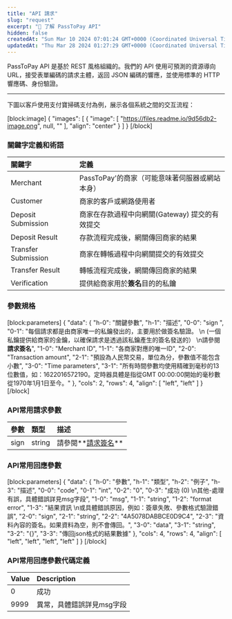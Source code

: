 ```yaml
---
title: "API 請求"
slug: "request"
excerpt: "👀 了解 PassToPay API"
hidden: false
createdAt: "Sun Mar 10 2024 07:01:24 GMT+0000 (Coordinated Universal Time)"
updatedAt: "Thu Mar 28 2024 01:27:29 GMT+0000 (Coordinated Universal Time)"
---
```

PassToPay API 是基於 REST 風格組織的。我們的 API 使用可預測的資源導向 URL，接受表單編碼的請求主體，返回 JSON 編碼的響應，並使用標準的 HTTP 響應碼、身份驗證。

***

下圖以客戶使用支付寶掃碼支付為例，展示各個系統之間的交互流程：

[block:image]
{
  "images": [
    {
      "image": [
        "https://files.readme.io/9d56db2-image.png",
        null,
        ""
      ],
      "align": "center"
    }
  ]
}
[/block]


### 關鍵字定義和術語

| 關鍵字                 | 定義                           |
| :------------------ | :--------------------------- |
| Merchant            | PassToPay'的商家（可能意味著伺服器或網站本身） |
| Customer            | 商家的客戶或網路使用者                  |
| Deposit Submission  | 商家在存款過程中向網關(Gateway) 提交的有效提交 |
| Deposit Result      | 存款流程完成後，網關傳回商家的結果            |
| Transfer Submission | 商家在轉帳過程中向網關提交的有效提交           |
| Transfer Result     | 轉帳流程完成後，網關傳回商家的結果            |
| Verification        | 提供給商家用於**簽名**目的的私鑰           |

### 參數規格

[block:parameters]
{
  "data": {
    "h-0": "關鍵參數",
    "h-1": "描述",
    "0-0": "sign ",
    "0-1": "每個請求都是由商家唯一的私鑰發出的，主要用於做簽名驗證。  \n (一個私鑰提供給商家的金鑰，以確保請求是透過該私鑰產生的簽名發送的）  \n請參閱**請求簽名**",
    "1-0": "Merchant ID",
    "1-1": "各商家對應的唯一ID",
    "2-0": "Transaction amount",
    "2-1": "預設為人民幣交易，單位為分，參數值不能包含小數",
    "3-0": "Time parameters",
    "3-1": "所有時間參數均使用精確到毫秒的13位數值，如：1622016572190。定時器具體是指從GMT 00:00:00開始的毫秒數從1970年1月1日至今。"
  },
  "cols": 2,
  "rows": 4,
  "align": [
    "left",
    "left"
  ]
}
[/block]


### API常用請求參數

| 參數   | 類型     | 描述                                                                          |
| :--- | :----- | :-------------------------------------------------------------------------- |
| sign | string | 請參閱**[請求簽名](https://pass2pay-zh-hk.readme.io/reference/signing-a-request)** |

### API常用回應參數

[block:parameters]
{
  "data": {
    "h-0": "參數",
    "h-1": "類型",
    "h-2": "例子",
    "h-3": "描述",
    "0-0": "code",
    "0-1": "int",
    "0-2": "0",
    "0-3": "成功 (0)  \n其他-處理有誤，具體錯誤詳見msg字段",
    "1-0": "msg",
    "1-1": "string",
    "1-2": "format error",
    "1-3": "結果資訊  \n或具體錯誤原因，例如：簽章失敗、參數格式驗證錯誤",
    "2-0": "sign",
    "2-1": "string",
    "2-2": "4A5078DABBCE0D9C4",
    "2-3": "資料內容的簽名。如果資料為空，則不會傳回。",
    "3-0": "data",
    "3-1": "string",
    "3-2": "{}",
    "3-3": "傳回json格式的結果數據"
  },
  "cols": 4,
  "rows": 4,
  "align": [
    "left",
    "left",
    "left",
    "left"
  ]
}
[/block]


### API常用回應參數代碼定義

| Value | Description    |
| :---- | :------------- |
| 0     | 成功             |
| 9999  | 異常，具體錯誤詳見msg字段 |
